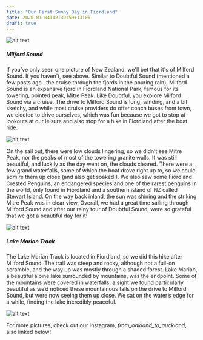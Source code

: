 ```yaml
---
title: "Our First Sunny Day in Fiordland"
date: 2020-01-04T12:39:59+13:00
draft: true
---
```


![alt text](https://res.cloudinary.com/dqsylhojv/image/upload/v1578095268/hanswustrack.com/our-first-sunny-day-in-fiordland/IMG_7630_ftnp0g.jpg "Milford Sound with Mitre Peak left center")

##### Milford Sound
If you’ve only seen one picture of New Zealand, we'll bet that it's of Milford Sound. If you haven't, see above. Similar to Doubtful Sound (mentioned a few posts ago...the cruise through the fjords in the pouring rain), Milford Sound is an expansive fjord in Fiordland National Park, famous for its towering, pointed peak, Mitre Peak. Like Doubtful, you explore Milford Sound via a cruise. The drive to Milford Sound is long, winding, and a bit sketchy, and while most cruise providers do offer coach buses from town, we elected to drive ourselves, which was fun because we got to stop at lookouts at our leisure and also stop for a hike in Fiordland after the boat ride. 

![alt text](https://res.cloudinary.com/dqsylhojv/image/upload/v1578095264/hanswustrack.com/our-first-sunny-day-in-fiordland/IMG_7205_dgtitj.jpg "Waterfall on Milford Sound")

On the sail out, there were low clouds lingering, so we didn’t see Mitre Peak, nor the peaks of most of the towering granite walls. It was still beautiful, and luckily as the day went on, the clouds cleared. There were a few grand waterfalls, some of which the boat drove right up to, so we could admire them up close (and also get soaked!). We also saw some Fiordland Crested Penguins, an endangered species and one of the rarest penguins in the world, only found in Fiordland and a southern island of NZ called Stewart Island. On the way back inland, the sun was shining and the striking Mitre Peak was in clear view. Overall, we had a great time sailing through Milford Sound and after our rainy tour of Doubtful Sound, were so grateful that we got a beautiful day for it! 

![alt text](https://res.cloudinary.com/dqsylhojv/image/upload/v1578095224/hanswustrack.com/our-first-sunny-day-in-fiordland/15524538-E8F0-4DD9-8D86-19EB7FDB143F_hhzafg.jpg "Lake Marian")

##### Lake Marian Track
The Lake Marian Track is located in Fiordland, so we did this hike after Milford Sound. The trail was steep and rocky, although not a full-on scramble, and the way up was mostly through a shaded forest. Lake Marian, a beautiful alpine lake surrounded by mountains, was the endpoint. Some of the mountains were covered in waterfalls, a sight we found particularly beautiful as we’d noticed these mountainous falls on the drive to Milford Sound, but were now seeing them up close. We sat on the water’s edge for a while, finding the lake incredibly peaceful. 

![alt text](https://res.cloudinary.com/dqsylhojv/image/upload/v1578095232/hanswustrack.com/our-first-sunny-day-in-fiordland/AACA30C4-1F21-4D83-AB2C-1BB83919479B_u0bixk.jpg "Another waterfall on Milford Sound")

For more pictures, check out our Instagram, *from_oakland_to_auckland*, also linked below!